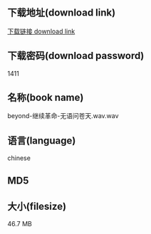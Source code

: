 ## 下载地址(download link)
[下载链接 download link](https://voluble-croquembouche-d321dc.netlify.app/?s=beyond-%E7%BB%A7%E7%BB%AD%E9%9D%A9%E5%91%BD-%E6%97%A0%E8%AF%AD%E9%97%AE%E8%8B%8D%E5%A4%A9.wav)

## 下载密码(download password)
1411

## 名称(book name)
beyond-继续革命-无语问苍天.wav.wav

## 语言(language)
chinese

## MD5


## 大小(filesize)
46.7 MB
